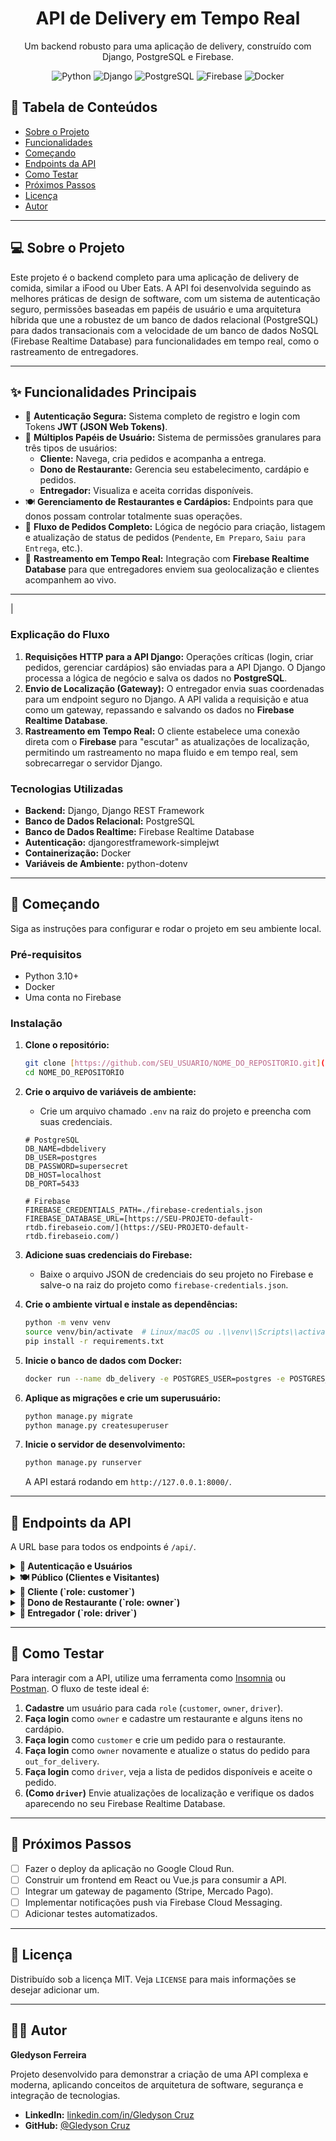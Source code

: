 <div align="center">
  <h1 align="center">API de Delivery em Tempo Real</h1>
  <p align="center">
    Um backend robusto para uma aplicação de delivery, construído com Django, PostgreSQL e Firebase.
  </p>
</div>

<p align="center">
  <img alt="Python" src="https://img.shields.io/badge/Python-3.11+-blue?style=for-the-badge&logo=python&logoColor=white">
  <img alt="Django" src="https://img.shields.io/badge/Django-4.2+-092E20?style=for-the-badge&logo=django&logoColor=white">
  <img alt="PostgreSQL" src="https://img.shields.io/badge/PostgreSQL-15-336791?style=for-the-badge&logo=postgresql&logoColor=white">
  <img alt="Firebase" src="https://img.shields.io/badge/Firebase-Realtime_DB-FFCA28?style=for-the-badge&logo=firebase&logoColor=black">
  <img alt="Docker" src="https://img.shields.io/badge/Docker-24-2496ED?style=for-the-badge&logo=docker&logoColor=white">
</p>

## 📖 Tabela de Conteúdos
* [Sobre o Projeto](#-sobre-o-projeto)
* [Funcionalidades](#-funcionalidades-principais)
* [Começando](#-começando)
* [Endpoints da API](#-endpoints-da-api)
* [Como Testar](#-como-testar)
* [Próximos Passos](#-próximos-passos)
* [Licença](#-licença)
* [Autor](#-autor)

---

## 💻 Sobre o Projeto

Este projeto é o backend completo para uma aplicação de delivery de comida, similar a iFood ou Uber Eats. A API foi desenvolvida seguindo as melhores práticas de design de software, com um sistema de autenticação seguro, permissões baseadas em papéis de usuário e uma arquitetura híbrida que une a robustez de um banco de dados relacional (PostgreSQL) para dados transacionais com a velocidade de um banco de dados NoSQL (Firebase Realtime Database) para funcionalidades em tempo real, como o rastreamento de entregadores.

---

## ✨ Funcionalidades Principais

-   🔐 **Autenticação Segura:** Sistema completo de registro e login com Tokens **JWT (JSON Web Tokens)**.
-   👤 **Múltiplos Papéis de Usuário:** Sistema de permissões granulares para três tipos de usuários:
    -   **Cliente:** Navega, cria pedidos e acompanha a entrega.
    -   **Dono de Restaurante:** Gerencia seu estabelecimento, cardápio e pedidos.
    -   **Entregador:** Visualiza e aceita corridas disponíveis.
-   🍽️ **Gerenciamento de Restaurantes e Cardápios:** Endpoints para que donos possam controlar totalmente suas operações.
-   🛒 **Fluxo de Pedidos Completo:** Lógica de negócio para criação, listagem e atualização de status de pedidos (`Pendente`, `Em Preparo`, `Saiu para Entrega`, etc.).
-   📍 **Rastreamento em Tempo Real:** Integração com **Firebase Realtime Database** para que entregadores enviem sua geolocalização e clientes acompanhem ao vivo.

---

|


### Explicação do Fluxo

1.  **Requisições HTTP para a API Django:** Operações críticas (login, criar pedidos, gerenciar cardápios) são enviadas para a API Django. O Django processa a lógica de negócio e salva os dados no **PostgreSQL**.
2.  **Envio de Localização (Gateway):** O entregador envia suas coordenadas para um endpoint seguro no Django. A API valida a requisição e atua como um gateway, repassando e salvando os dados no **Firebase Realtime Database**.
3.  **Rastreamento em Tempo Real:** O cliente estabelece uma conexão direta com o **Firebase** para "escutar" as atualizações de localização, permitindo um rastreamento no mapa fluido e em tempo real, sem sobrecarregar o servidor Django.

### Tecnologias Utilizadas

* **Backend:** Django, Django REST Framework
* **Banco de Dados Relacional:** PostgreSQL
* **Banco de Dados Realtime:** Firebase Realtime Database
* **Autenticação:** djangorestframework-simplejwt
* **Containerização:** Docker
* **Variáveis de Ambiente:** python-dotenv

---

## 🚀 Começando

Siga as instruções para configurar e rodar o projeto em seu ambiente local.

### **Pré-requisitos**
* Python 3.10+
* Docker
* Uma conta no Firebase

### **Instalação**
1.  **Clone o repositório:**
    ```bash
    git clone [https://github.com/SEU_USUARIO/NOME_DO_REPOSITORIO.git](https://github.com/SEU_USUARIO/NOME_DO_REPOSITORIO.git)
    cd NOME_DO_REPOSITORIO
    ```
2.  **Crie o arquivo de variáveis de ambiente:**
    * Crie um arquivo chamado `.env` na raiz do projeto e preencha com suas credenciais.
    
    ```env
    # PostgreSQL
    DB_NAME=dbdelivery
    DB_USER=postgres
    DB_PASSWORD=supersecret
    DB_HOST=localhost
    DB_PORT=5433
    
    # Firebase
    FIREBASE_CREDENTIALS_PATH=./firebase-credentials.json
    FIREBASE_DATABASE_URL=[https://SEU-PROJETO-default-rtdb.firebaseio.com/](https://SEU-PROJETO-default-rtdb.firebaseio.com/)
    ```

3.  **Adicione suas credenciais do Firebase:**
    * Baixe o arquivo JSON de credenciais do seu projeto no Firebase e salve-o na raiz do projeto como `firebase-credentials.json`.

4.  **Crie o ambiente virtual e instale as dependências:**
    ```bash
    python -m venv venv
    source venv/bin/activate  # Linux/macOS ou .\\venv\\Scripts\\activate no Windows
    pip install -r requirements.txt
    ```

5.  **Inicie o banco de dados com Docker:**
    ```bash
    docker run --name db_delivery -e POSTGRES_USER=postgres -e POSTGRES_PASSWORD=supersecret -e POSTGRES_DB=dbdelivery -p 5433:5432 -d postgres
    ```

6.  **Aplique as migrações e crie um superusuário:**
    ```bash
    python manage.py migrate
    python manage.py createsuperuser
    ```

7.  **Inicie o servidor de desenvolvimento:**
    ```bash
    python manage.py runserver
    ```
    A API estará rodando em `http://127.0.0.1:8000/`.

---

## 🔌 Endpoints da API

A URL base para todos os endpoints é `/api/`.

<details>
  <summary><strong>🔑 Autenticação e Usuários</strong></summary>
  
| Método | URL | Proteção | Descrição |
| :--- | :--- | :--- | :--- |
| `POST` | `/register/` | Pública | Registra um novo usuário (`customer`, `owner`, `driver`). |
| `POST` | `/token/` | Pública | Realiza login e retorna tokens JWT. |
| `GET`, `PUT`, `PATCH` | `/profile/` | `IsAuthenticated` | Permite que um usuário logado veja e atualize seu perfil. |
</details>

<details>
  <summary><strong>🍽️ Público (Clientes e Visitantes)</strong></summary>
  
| Método | URL | Proteção | Descrição |
| :--- | :--- | :--- | :--- |
| `GET` | `/public/restaurants/` | Pública | Lista todos os restaurantes ativos. |
| `GET` | `/public/restaurants/<id>/menu/` | Pública | Lista os itens do cardápio de um restaurante específico. |
</details>

<details>
  <summary><strong>🛒 Cliente (`role: customer`)</strong></summary>
  
| Método | URL | Proteção | Descrição |
| :--- | :--- | :--- | :--- |
| `POST`, `GET` | `/orders/` | `IsCustomer` | Cria um novo pedido ou lista os pedidos antigos do cliente. |
| `GET` | `/customer/orders/<id>/track/` | `IsCustomer` | Obtém as informações para rastrear um pedido em tempo real. |
</details>

<details>
  <summary><strong>🏪 Dono de Restaurante (`role: owner`)</strong></summary>
  
| Método | URL | Proteção | Descrição |
| :--- | :--- | :--- | :--- |
| `POST`, `GET` | `/restaurants/` | `IsRestaurantOwner` | Cria ou lista o restaurante do dono. |
| `GET`, `PUT`, `PATCH`, `DELETE` | `/restaurants/<id>/` | `IsRestaurantOwner` | Gerencia os detalhes do seu restaurante. |
| `POST`, `GET` | `/restaurants/<id>/menu/` | `IsRestaurantOwner` | Adiciona ou lista itens do cardápio. |
| `GET`, `PUT`, `PATCH`, `DELETE` | `/restaurants/<rid>/menu/<iid>/` | `IsRestaurantOwner` | Gerencia um item específico do cardápio. |
| `GET` | `/restaurant/orders/` | `IsRestaurantOwner` | Lista todos os pedidos recebidos pelo restaurante. |
| `PATCH` | `/restaurant/orders/<id>/` | `IsRestaurantOwner` | Atualiza o status de um pedido. |
</details>

<details>
  <summary><strong>🛵 Entregador (`role: driver`)</strong></summary>
  
| Método | URL | Proteção | Descrição |
| :--- | :--- | :--- | :--- |
| `GET` | `/driver/available-orders/` | `IsDriver` | Lista todos os pedidos prontos para entrega. |
| `PATCH` | `/driver/claim-order/<id>/` | `IsDriver` | Aceita um pedido para realizar a entrega. |
| `PATCH` | `/driver/orders/<id>/location/` | `IsDriver` | Atualiza a geolocalização para um pedido em andamento. |
</details>

---

## 🧪 Como Testar
Para interagir com a API, utilize uma ferramenta como [Insomnia](https://insomnia.rest/) ou [Postman](https://www.postman.com/). O fluxo de teste ideal é:
1.  **Cadastre** um usuário para cada `role` (`customer`, `owner`, `driver`).
2.  **Faça login** como `owner` e cadastre um restaurante e alguns itens no cardápio.
3.  **Faça login** como `customer` e crie um pedido para o restaurante.
4.  **Faça login** como `owner` novamente e atualize o status do pedido para `out_for_delivery`.
5.  **Faça login** como `driver`, veja a lista de pedidos disponíveis e aceite o pedido.
6.  **(Como `driver`)** Envie atualizações de localização e verifique os dados aparecendo no seu Firebase Realtime Database.

---

## 🔮 Próximos Passos
* [ ] Fazer o deploy da aplicação no Google Cloud Run.
* [ ] Construir um frontend em React ou Vue.js para consumir a API.
* [ ] Integrar um gateway de pagamento (Stripe, Mercado Pago).
* [ ] Implementar notificações push via Firebase Cloud Messaging.
* [ ] Adicionar testes automatizados.

---

## 📄 Licença
Distribuído sob a licença MIT. Veja `LICENSE` para mais informações se desejar adicionar um.

---

## 👨‍💻 Autor

**Gledyson Ferreira**

Projeto desenvolvido para demonstrar a criação de uma API complexa e moderna, aplicando conceitos de arquitetura de software, segurança e integração de tecnologias.

* **LinkedIn:** [linkedin.com/in/Gledyson Cruz](https://linkedin.com/in/gledyson007)
* **GitHub:** [@Gledyson Cruz](https://github.com/gledyson007)
